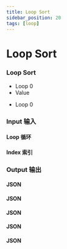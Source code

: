 ```yaml
---
title: Loop Sort
sidebar_position: 20
tags: [loop]
---
```


# Loop Sort

<div className="patch-container">
    <div className="patch processor">
        <h3>Loop Sort</h3>
        <ul className="inputs">
            <li>Loop <span>0</span></li>
            <li>Value <span className="checkbox-off"></span></li>
        </ul>
        <ul className="outputs">
            <li>Loop <span>0</span></li>
        </ul>
    </div>
</div>

<div className="port-descriptions">
<div className="inputs">

### Input 输入

#### Loop 循环

#### Index 索引

</div>
<div className="outputs">

### Output 输出

#### JSON

#### JSON

#### JSON

#### JSON

#### JSON

</div>
</div>